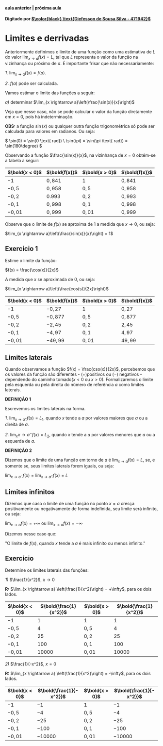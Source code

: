﻿ <script>
  MathJax = {
    tex: {inlineMath: [['$', '$'], ['\\(', '\\)']]}
  };
  </script>
  <script id="MathJax-script" async src="https://cdn.jsdelivr.net/npm/mathjax@3/es5/tex-chtml.js"></script>
  
   <script src="https://cdn.jsdelivr.net/npm/mermaid@8.4.0/dist/mermaid.min.js"></script>
 <script>mermaid.initialize({startOnLoad:true});</script>

#### [aula anterior](./02-09-19-limites-e-derrivadas.html) | [próxima aula](./09-09-19-limites.html)

#### Digitado por [$\color{black} \text{Diefesson de Sousa Silva - 471942}$](mailto://diefesson.so@gmail.com)

# Limites e derrivadas

Anteriormente definimos  o limite de uma função como uma estimativa de $L$ do valor $\lim_{x \rightarrow a} f(x) = L$, tal que $L$ representa o valor da função na vizinhança ou próximo de $a$. É importante frisar que não necessariamente:

*1.* $\lim_{x \rightarrow a} f(x) = f(a)$.

*2.* $f(a)$ pode ser calculada.

Vamos estimar o limite das funções a seguir:

*a)* determinar $\lim_{x \rightarrow a}\left(\frac{\sin(x)}{x}\right)$

Veja que nesse caso, não se pode calcular o valor da função diretamente em $x = 0$, pois há indeterminação.

**OBS:** a função $\sin(x)$ ou qualquer outra função trigonométrica só pode ser calculada para valores em radianos. Ou seja:

$
\sin(0) = \sin(0 \text{ rad}) \\
\sin(\pi) = \sin(\pi \text{ rad}) = \sin(180\degree)
$

Observando a função $\frac{\sin(x)}{x}$, na vizinhança de $x = 0$ obtém-se a tabela a seguir:

$\bold{x < 0}$ | $\bold{f(x)}$ |  $\bold{x > 0}$ | $\bold{f(x)}$
-|-|-|-
$-1$    | $0,841$ | $1$    | $0,841$
$-0,5$  | $0,958$ | $0,5$  | $0,958$
$-0,2$  | $0.993$ | $0,2$  | $0,993$
$-0,1$  | $0,998$ | $0,1$  | $0,998$
$-0,01$ | $0,999$ | $0,01$ | $0,999$

Observe que o limite de $f(x)$ se aproxima de $1$ a medida que $x \rightarrow 0$, ou  seja:

$\lim_{x \rightarrow a}\left(\frac{\sin(x)}{x}\right) = 1$

## Exercício 1

Estime o limite da função:

$f(x) = \frac{\cos(x)}{2x}$

A medida que $x$ se aproximada de 0, ou seja:

$\lim_{x \rightarrow a}\left(\frac{cos(s)}{2x}\right)$

$\bold{x < 0}$ | $\bold{f(x)}$ | $\bold{x > 0}$ | $\bold{f(x)}$
-|-|-|-
$-1$    | $-0,27$  | $1$    | $0,27$
$-0,5$  | $-0,877$ | $0,5$  | $0,877$
$-0,2$  | $-2,45$  | $0,2$  | $2,45$
$-0,1$  | $-4,97$  | $0,1$  | $4,97$
$-0,01$ | $-49,99$ | $0,01$ | $49,99$

## Limites laterais

Quando observamos a função $f(x) = \frac{cso(x)}{2x}$, percebemos que os valores da função são diferentes - $(+)$positivos ou $(-)$ negativos - dependendo do caminho tomado($x < 0$ ou $x > 0$). Formalizaremos o limite pela esquerda ou pela direita do número de referência $a$ como limites laterais.

**DEFINIÇÃO 1**

Escrevemos os limites laterais na forma.

*1.* $\lim_{x \rightarrow a^+} f(x) = L_1$, quando $x$ tende a $a$ por valores maiores que $a$ ou a direita de $a$.

*2.* $\lim_x{x \rightarrow a^-} f(x) = L_2$, quando $x$ tende a $a$ por valores menores que $a$ ou a esquerda de $a$.

**DEFINIÇÃO 2**

Dizemos que o limite de uma função em torno de $a$ é $\lim_{x \rightarrow a} f(x) = L$, se, e somente se, seus limites laterais forem iguais, ou seja:

$\lim_{x \rightarrow a^-} f(x) = \lim_{x \rightarrow a^+} f(x) = L$

## Limites infinitos

Dizemos que caso o limite de uma função no ponto $x = a$ cresça positivamente ou negativamente de forma indefinida, seu limite será infinito, ou seja:

$\lim_{x \rightarrow a} f(x) = +\infty \text{ ou } \lim_{x \rightarrow a} f(x) = -\infty$

Dizemos nesse caso que:

"O limite de $f(x)$, quando $x$ tende a $a$ é mais infinito ou menos infinito."

## Exercício

Determine os limites laterais das funções:

*1)* $\frac{1}{x^2}$, $x \rightarrow 0$

**R:** $\lim_{x \rightarrow a} \left(\frac{1}{x^2}\right) = +\infty$, para os dois lados.

$\bold{x < 0}$ | $\bold{\frac{1}{x^2}}$ | $\bold{x > 0}$ | $\bold{\frac{1}{x^2}}$
-|-|-|-
$-1$    | $1$ | $1$ | $1$
$-0,5$  | $4$ | $0,5$ | $4$
$-0,2$  | $25$ | $0,2$ | $25$
$-0,1$  | $100$ | $0,1$ | $100$
$-0,01$ | $10000$ | $0,01$ | $10000$

*2)* $\frac{1}{-x^2}$, $x = 0$

**R:** $\lim_{x \rightarrow a} \left(\frac{1}{x^2}\right) = -\infty$, para os dois lados.

$\bold{x < 0}$ | $\bold{\frac{1}{-x^2}}$ | $\bold{x > 0}$ | $\bold{\frac{1}{-x^2}}$
-|-|-|-
$-1$    | $-1$     | $1$    | $-1$
$-0,5$  | $-4$     | $0,5$  | $-4$
$-0,2$  | $-25$    | $0,2$  | $-25$
$-0,1$  | $-100$   | $0,1$  | $-100$
$-0,01$ | $-10000$ | $0,01$ | $-10000$
